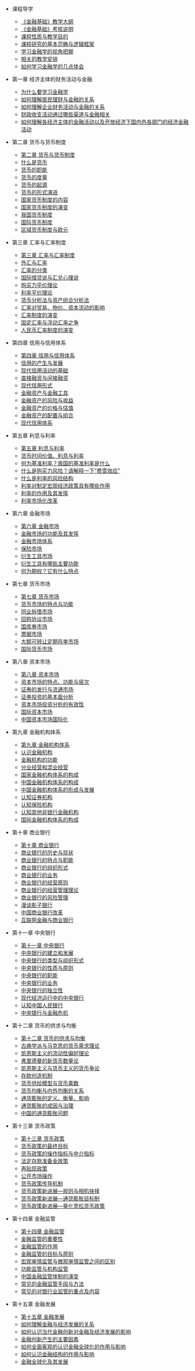 * 课程导学
  * [《金融基础》教学大纲](pages/Index.md)
  * [《金融基础》考核说明](pages/Index.md)
  * [课程性质与教学目的](pages/Index.md)
  * [课程研究的基本范畴与逻辑框架](pages/Index.md)
  * [学习金融学的视角把握](pages/Index.md)
  * [相关的教学安排](pages/Index.md)
  * [如何学习金融学的几点体会](pages/Index.md)


* 第一章 经济主体的财务活动与金融
  * [为什么要学习金融学](pages/Index.md)
  * [如何理解居民理财与金融的关系](pages/Index.md)
  * [如何理解企业财务活动与金融的关系](pages/Index.md)
  * [财政收支活动通过哪些渠道与金融相关](pages/Index.md)
  * [如何理解各经济主体的金融活动以及开放经济下国内外各部门的经济金融活动](pages/Index.md)



* 第二章 货币与货币制度
  * [第二章 货币与货币制度](pages/Index.md)
  * [什么是货币](pages/Index.md)
  * [货币的职能](pages/Index.md)
  * [货币的度量](pages/Index.md)
  * [货币的起源](pages/Index.md)
  * [货币的形式演进](pages/Index.md)
  * [国家货币制度的内容](pages/Index.md)
  * [国家货币制度的演变](pages/Index.md)
  * [我国货币制度](pages/Index.md)
  * [国际货币制度](pages/Index.md)
  * [区域货币制度与欧元](pages/Index.md)

	

* 第三章 汇率与汇率制度
  * [第三章 汇率与汇率制度](pages/Index.md)
  * [外汇与汇率](pages/Index.md)
  * [汇率的分类](pages/Index.md)
  * [国际借贷说与汇兑心理说](pages/Index.md)
  * [购买力平价理论](pages/Index.md)
  * [利率平价理论](pages/Index.md)
  * [货币分析法与资产组合分析法](pages/Index.md)
  * [汇率对贸易、物价、资本流动的影响](pages/Index.md)
  * [汇率制度的演变](pages/Index.md)
  * [固定汇率与浮动汇率之争](pages/Index.md)
  * [人民币汇率制度的演变](pages/Index.md)


		
* 第四章 信用与信用体系
  * [第四章 信用与信用体系](pages/Index.md)
  * [信用的产生与发展](pages/Index.md)
  * [现代信用活动的基础](pages/Index.md)
  * [直接融资与间接融资](pages/Index.md)
  * [现代信用形式](pages/Index.md)
  * [金融资产与金融工具](pages/Index.md)
  * [金融资产的风险与收益](pages/Index.md)
  * [金融资产的价格与估值](pages/Index.md)
  * [金融资产的配置与组合](pages/Index.md)
  * [现代信用体系](pages/Index.md)



* 第五章 利息与利率
  * [第五章 利息与利率](pages/Index.md)
  * [货币时间价值、利息与利率](pages/Index.md)
  * [何为基准利率？我国的基准利率是什么](pages/Index.md)
  * [什么是购买力风险？请解释一下“费雪效应”](pages/Index.md)
  * [什么是利率的风险结构](pages/Index.md)
  * [利率对制定宏观经济政策具有哪些作用](pages/Index.md)
  * [利率的作用及其发挥](pages/Index.md)
  * [利率市场化改革](pages/Index.md)



* 第六章 金融市场
  * [第六章 金融市场](pages/Index.md)
  * [金融市场的功能及其发挥](pages/Index.md)
  * [金融市场体系](pages/Index.md)
  * [保险市场](pages/Index.md)
  * [衍生工具市场](pages/Index.md)
  * [衍生工具有哪些主要功能](pages/Index.md)
  * [何为期权？它有什么特点](pages/Index.md)

		

* 第七章 货币市场
  * [第七章 货币市场](pages/Index.md)
  * [货币市场的特点与功能](pages/Index.md)
  * [同业拆借市场](pages/Index.md)
  * [回购协议市场](pages/Index.md)
  * [国库券市场](pages/Index.md)
  * [票据市场](pages/Index.md)
  * [大额可转让定期存单市场](pages/Index.md)
  * [国际货币市场](pages/Index.md)



* 第八章 资本市场
  * [第八章 资本市场](pages/Index.md)
  * [资本市场的特点、功能与层次](pages/Index.md)
  * [证券的发行与流通市场](pages/Index.md)
  * [证券投资的基本面分析](pages/Index.md)
  * [资本市场投资分析的有效性](pages/Index.md)
  * [国际资本市场](pages/Index.md)
  * [中国资本市场国际化](pages/Index.md)

	



* 第九章 金融机构体系
  * [第九章 金融机构体系](pages/Index.md)
  * [认识金融机构](pages/Index.md)
  * [金融机构的功能](pages/Index.md)
  * [分业经营和混业经营](pages/Index.md)
  * [国家金融机构体系的构成](pages/Index.md)
  * [中国金融机构体系的构成](pages/Index.md)
  * [中国金融机构体系的形成与发展](pages/Index.md)
  * [认知证券机构](pages/Index.md)
  * [认知保险机构](pages/Index.md)
  * [认知其他非银行金融机构](pages/Index.md)
  * [国际金融机构体系的构成](pages/Index.md)

		

* 第十章 商业银行
  * [第十章 商业银行](pages/Index.md)
  * [商业银行的历史与现状](pages/Index.md)
  * [商业银行的特点与职能](pages/Index.md)
  * [商业银行的组织形式](pages/Index.md)
  * [商业银行的业务](pages/Index.md)
  * [商业银行的经营原则](pages/Index.md)
  * [商业银行的经营管理理论](pages/Index.md)
  * [商业银行的风险管理](pages/Index.md)
  * [漫谈影子银行](pages/Index.md)
  * [中国商业银行改革](pages/Index.md)
  * [互联网金融与商业银行](pages/Index.md)



* 第十一章 中央银行
  * [第十一章 中央银行](pages/Index.md)
  * [中央银行的建立和发展](pages/Index.md)
  * [中央银行的类型与组织形式](pages/Index.md)
  * [中央银行的性质与原则](pages/Index.md)
  * [中央银行的职能](pages/Index.md)
  * [中央银行的业务](pages/Index.md)
  * [中央银行的独立性](pages/Index.md)
  * [现代经济运行中的中央银行](pages/Index.md)
  * [认知中国人民银行](pages/Index.md)
  * [中央银行与金融危机](pages/Index.md)



* 第十二章 货币的供求与均衡
  * [第十二章 货币的供求与均衡](pages/Index.md)
  * [古典学派与马克思的货币需求理论](pages/Index.md)
  * [凯恩斯主义的流动性偏好理论](pages/Index.md)
  * [弗里德曼的新货币数量论](pages/Index.md)
  * [凯恩斯主义与货币主义的货币争论](pages/Index.md)
  * [存款创造机制](pages/Index.md)
  * [货币供给模型与货币乘数](pages/Index.md)
  * [货币均衡与内外均衡的关系](pages/Index.md)
  * [通货膨胀的定义、衡量、影响](pages/Index.md)
  * [通货膨胀的成因与治理](pages/Index.md)
  * [中国的通货膨胀问题](pages/Index.md)



* 第十三章 货币政策
  * [第十三章 货币政策](pages/Index.md)
  * [货币政策的最终目标](pages/Index.md)
  * [货币政策的操作指标与中介指标](pages/Index.md)
  * [法定存款准备金政策](pages/Index.md)
  * [再贴现政策](pages/Index.md)
  * [公开市场操作](pages/Index.md)
  * [货币政策传导机制](pages/Index.md)
  * [货币政策新进展—规则与相机抉择](pages/Index.md)
  * [货币政策新进展—通货膨胀目标制](pages/Index.md)
  * [货币政策新进展—量化宽松货币政策](pages/Index.md)


		

* 第十四章 金融监管
  * [第十四章 金融监管](pages/Index.md)
  * [金融监管的重要性](pages/Index.md)
  * [金融监管的作用](pages/Index.md)
  * [金融监管的目标与原则](pages/Index.md)
  * [宏观审慎监管与微观审慎监管之间的区别](pages/Index.md)
  * [功能监管与机构监管](pages/Index.md)
  * [中国金融监管体制的演变](pages/Index.md)
  * [常见的金融监管手段与方法](pages/Index.md)
  * [常见的对银行业监管的重点及内容](pages/Index.md)


* 第十五章 金融发展
  * [第十五章 金融发展](pages/Index.md)
  * [如何理解金融与经济发展的关系](pages/Index.md)
  * [如何认识当代金融创新对金融及经济发展的影响](pages/Index.md)
  * [金融创新产生的主要因素](pages/Index.md)
  * [如何全面客观的认识金融全球化的作用与影响](pages/Index.md)
  * [如何认识金融结构的作用与影响](pages/Index.md)
  * [金融全球化及其发展](pages/Index.md)


